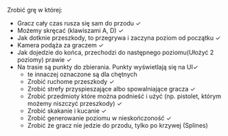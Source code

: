 Zrobić grę w której:
-	Gracz cały czas rusza się sam do przodu ✓
-	Możemy skręcać (klawiszami A, D) ✓
-	Jak dotknie przeszkody, to przegrywa i zaczyna poziom od początku ✓
-	Kamera podąża za graczem ✓
-	Jak dojedzie do końca, przechodzi do następnego  poziomu(Ułożyć 2 poziomy) prawie ✓
-	Na trasie są punkty do zbierania. Punkty wyświetlają się na UI✓
	*   te innaczej oznaczone są dla chętnych
	*   Zrobić ruchome przeszkody ✓
	*	Zrobić strefy przyspieszające albo spowalniające gracza ✓
	*   Zrobić przedmioty które można podnieść i użyć (np. pistolet, którym możemy niszczyć przeszkody) ✓
	*   Zrobić skakanie i kucanie ✓
	*	Zrobić generowanie poziomu w nieskończoność ✓
	*   Zrobić że gracz nie jedzie do przodu, tylko po krzywej (Splines)

